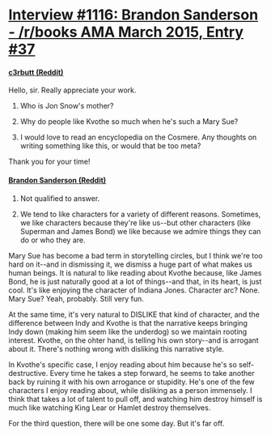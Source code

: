 # [Interview #1116: Brandon Sanderson - /r/books AMA March 2015, Entry #37](https://www.theoryland.com/intvmain.php?i=1116#37)

#### [c3rbutt (Reddit)](http://www.reddit.com/r/books/comments/2ytg2h/im_novelist_brandon_sanderson_ama/cpcrooe)

Hello, sir. Really appreciate your work.

1. Who is Jon Snow's mother?
  
2. Why do people like Kvothe so much when he's such a Mary Sue?
  
3. I would love to read an encyclopedia on the Cosmere. Any thoughts on writing something like this, or would that be too meta?

Thank you for your time!

#### [Brandon Sanderson (Reddit)](http://www.reddit.com/r/books/comments/2ytg2h/im_novelist_brandon_sanderson_ama/cpdfk9n)

1. Not qualified to answer.
  
2. We tend to like characters for a variety of different reasons. Sometimes, we like characters because they're like us--but other characters (like Superman and James Bond) we like because we admire things they can do or who they are.
  
Mary Sue has become a bad term in storytelling circles, but I think we're too hard on it--and in dismissing it, we dismiss a huge part of what makes us human beings. It is natural to like reading about Kvothe because, like James Bond, he is just naturally good at a lot of things--and that, in its heart, is just cool. It's like enjoying the character of Indiana Jones. Character arc? None. Mary Sue? Yeah, probably. Still very fun.
  
At the same time, it's very natural to DISLIKE that kind of character, and the difference between Indy and Kvothe is that the narrative keeps bringing Indy down (making him seem like the underdog) so we maintain rooting interest. Kvothe, on the ohter hand, is telling his own story--and is arrogant about it. There's nothing wrong with disliking this narrative style.
  
In Kvothe's specific case, I enjoy reading about him because he's so self-destructive. Every time he takes a step forward, he seems to take another back by ruining it with his own arrogance or stupidity. He's one of the few characters I enjoy reading about, while disliking as a person immensely. I think that takes a lot of talent to pull off, and watching him destroy himself is much like watching King Lear or Hamlet destroy themselves.
  
For the third question, there will be one some day. But it's far off.

